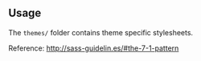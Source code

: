 ## Usage

The `themes/` folder contains theme specific stylesheets.

Reference: http://sass-guidelin.es/#the-7-1-pattern